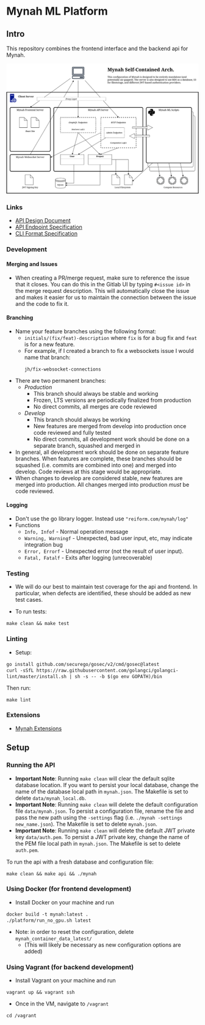 # Mynah ML Platform

## Intro
This repository combines the frontend interface and the backend api for Mynah.

![Arch Diagram](docs/mynah_arch_1-13-21.drawio.png)

### Links
- [API Design Document](docs/api_design_doc.md)
- [API Endpoint Specification](docs/endpoints.md)
- [CLI Format Specification](docs/cli_tool.md)

### Development
#### Merging and Issues
- When creating a PR/merge request, make sure to reference the issue that it closes. You can do this in the Gitlab UI by typing `#<issue id>` in the merge request description. This will automatically close the issue and makes it easier for us to maintain the connection between the issue and the code to fix it.

#### Branching
- Name your feature branches using the following format:
  - `initials/(fix/feat)-description` where `fix` is for a bug fix and `feat` is for a new feature.
  - For example, if I created a branch to fix a websockets issue I would name that branch:
    ```
    jh/fix-websocket-connections
    ```
- There are two permanent branches:
  - _Production_
    - This branch should always be stable and working
    - Frozen, LTS versions are periodically finalized from production
    - No direct commits, all merges are code reviewed
  - _Develop_
    - This branch should always be working
    - New features are merged from develop into production once code reviewed and fully tested
    - No direct commits, all development work should be done on a separate branch, squashed and merged in
- In general, all development work should be done on separate feature branches. When features are complete, these branches should be squashed (i.e. commits are combined into one) and merged into develop. Code reviews at this stage would be appropriate.
- When changes to develop are considered stable, new features are merged into production. All changes merged into production _must_ be code reviewed.

#### Logging
- Don't use the go library logger. Instead use `"reiform.com/mynah/log"`
- Functions
  - `Info, Infof` - Normal operation message
  - `Warning, Warningf` - Unexpected, bad user input, etc, may indicate integration bug
  - `Error, Errorf` - Unexpected error (not the result of user input).
  - `Fatal, Fatalf` - Exits after logging (unrecoverable)

### Testing
- We will do our best to maintain test coverage for the api and frontend. In particular, when defects are identified, these should be added as new test cases.

- To run tests:
```
make clean && make test
```

### Linting
- Setup:
```
go install github.com/securego/gosec/v2/cmd/gosec@latest
curl -sSfL https://raw.githubusercontent.com/golangci/golangci-lint/master/install.sh | sh -s -- -b $(go env GOPATH)/bin
```
Then run:
```
make lint
```

### Extensions
- [Mynah Extensions](docs/extensions.md)

## Setup

### Running the API
- **Important Note**: Running `make clean` will clear the default sqlite database location. If you want to persist your local database, change the name of the database local path in `mynah.json`. The Makefile is set to delete `data/mynah_local.db`.
- **Important Note**: Running `make clean` will delete the default configuration file `data/mynah.json`. To persist a configuration file, rename the file and pass the new path using the `-settings` flag (i.e. `./mynah -settings new_name.json`). The Makefile is set to delete `mynah.json`.
- **Important Note**: Running `make clean` will delete the default JWT private key `data/auth.pem`. To persist a JWT private key, change the name of the PEM file local path in `mynah.json`. The Makefile is set to delete `auth.pem`.

To run the api with a fresh database and configuration file:
```
make clean && make api && ./mynah
```

### Using Docker (for frontend development)
- Install Docker on your machine and run
```
docker build -t mynah:latest .
./platform/run_no_gpu.sh latest
```
- Note: in order to reset the configuration, delete `mynah_container_data_latest/`
  - (This will likely be necessary as new configuration options are added)

### Using Vagrant (for backend development)
- Install Vagrant on your machine and run
```
vagrant up && vagrant ssh
```
- Once in the VM, navigate to `/vagrant`
```
cd /vagrant
```
